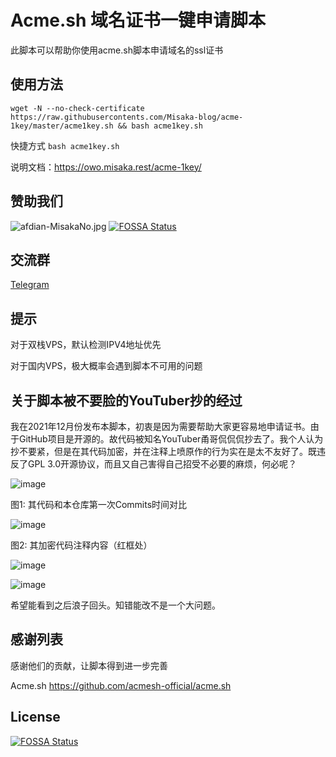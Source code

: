 # Acme.sh 域名证书一键申请脚本

此脚本可以帮助你使用acme.sh脚本申请域名的ssl证书

## 使用方法

```shell
wget -N --no-check-certificate https://raw.githubusercontents.com/Misaka-blog/acme-1key/master/acme1key.sh && bash acme1key.sh
```

快捷方式 `bash acme1key.sh`

说明文档：https://owo.misaka.rest/acme-1key/

## 赞助我们

![afdian-MisakaNo.jpg](https://s2.loli.net/2021/12/25/SimocqwhVg89NQJ.jpg)
[![FOSSA Status](https://app.fossa.com/api/projects/git%2Bgithub.com%2FMisaka-blog%2Facme-1key.svg?type=shield)](https://app.fossa.com/projects/git%2Bgithub.com%2FMisaka-blog%2Facme-1key?ref=badge_shield)

## 交流群
[Telegram](https://t.me/misakanetcn)

## 提示

对于双栈VPS，默认检测IPV4地址优先

对于国内VPS，极大概率会遇到脚本不可用的问题

## 关于脚本被不要脸的YouTuber抄的经过

我在2021年12月份发布本脚本，初衷是因为需要帮助大家更容易地申请证书。由于GitHub项目是开源的。故代码被知名YouTuber甬哥侃侃侃抄去了。我个人认为抄不要紧，但是在其代码加密，并在注释上喷原作的行为实在是太不友好了。既违反了GPL 3.0开源协议，而且又自己害得自己招受不必要的麻烦，何必呢？

![image](https://user-images.githubusercontent.com/96560028/160876628-2065d996-c4a0-4c84-8536-2ad5280cc20c.png)

图1: 其代码和本仓库第一次Commits时间对比

![image](https://user-images.githubusercontent.com/96560028/160876668-2d594f74-853b-4368-a263-7a3332532593.png)

图2: 其加密代码注释内容（红框处）

![image](https://user-images.githubusercontent.com/96560028/160877033-b9a72e3f-ca9e-48c6-8593-685e18a4ed8b.png)

![image](https://user-images.githubusercontent.com/96560028/160877039-df0490b2-25d8-4c2d-a7b4-ddbc1e79398b.png)

希望能看到之后浪子回头。知错能改不是一个大问题。

## 感谢列表

感谢他们的贡献，让脚本得到进一步完善

Acme.sh https://github.com/acmesh-official/acme.sh


## License
[![FOSSA Status](https://app.fossa.com/api/projects/git%2Bgithub.com%2FMisaka-blog%2Facme-1key.svg?type=large)](https://app.fossa.com/projects/git%2Bgithub.com%2FMisaka-blog%2Facme-1key?ref=badge_large)